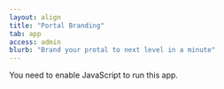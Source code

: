 ```yaml
---
layout: align
title: "Portal Branding"
tab: app
access: admin
blurb: "Brand your protal to next level in a minute"
---
```


<link rel="manifest" href="manifest.json"/>

<script defer="defer" src="static/js/main.8660a2ef.js"></script>

<link href="static/css/main.7cace76f.css" rel="stylesheet">

<noscript>You need to enable JavaScript to run this app.</noscript>

<div id="root"></div>